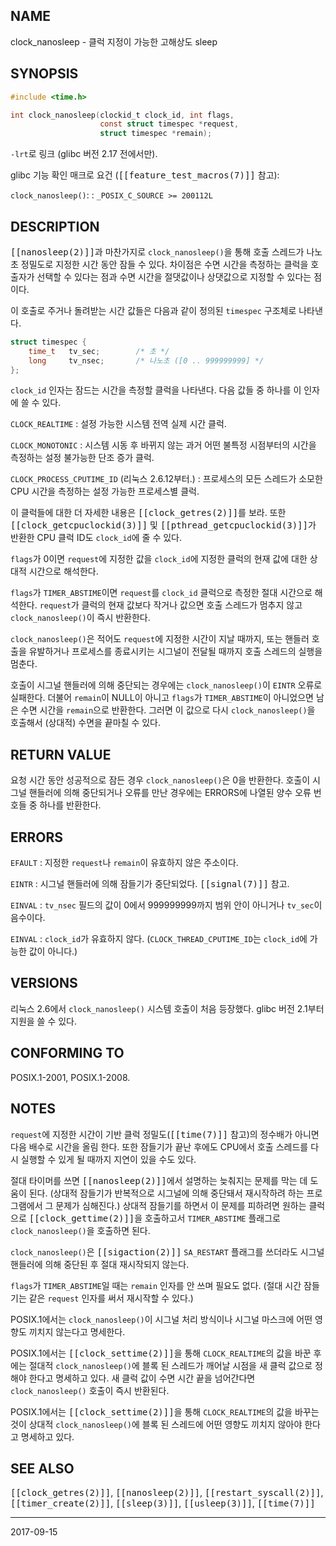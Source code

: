 ## NAME

clock_nanosleep - 클럭 지정이 가능한 고해상도 sleep

## SYNOPSIS

```c
#include <time.h>

int clock_nanosleep(clockid_t clock_id, int flags,
                    const struct timespec *request,
                    struct timespec *remain);
```

`-lrt`로 링크 (glibc 버전 2.17 전에서만).

glibc 기능 확인 매크로 요건 (<tt>[[feature_test_macros(7)]]</tt> 참고):

`clock_nanosleep()`:
:   `_POSIX_C_SOURCE >= 200112L`

## DESCRIPTION

<tt>[[nanosleep(2)]]</tt>과 마찬가지로 `clock_nanosleep()`을 통해 호출 스레드가 나노초 정밀도로 지정한 시간 동안 잠들 수 있다. 차이점은 수면 시간을 측정하는 클럭을 호출자가 선택할 수 있다는 점과 수면 시간을 절댓값이나 상댓값으로 지정할 수 있다는 점이다.

이 호출로 주거나 돌려받는 시간 값들은 다음과 같이 정의된 `timespec` 구조체로 나타낸다.

```c
struct timespec {
    time_t   tv_sec;        /* 초 */
    long     tv_nsec;       /* 나노초 ([0 .. 999999999] */
};
```

`clock_id` 인자는 잠드는 시간을 측정할 클럭을 나타낸다. 다음 값들 중 하나를 이 인자에 쓸 수 있다.

`CLOCK_REALTIME`
:   설정 가능한 시스템 전역 실제 시간 클럭.

`CLOCK_MONOTONIC`
:   시스템 시동 후 바뀌지 않는 과거 어떤 불특정 시점부터의 시간을 측정하는 설정 불가능한 단조 증가 클럭.

`CLOCK_PROCESS_CPUTIME_ID` (리눅스 2.6.12부터.)
:   프로세스의 모든 스레드가 소모한 CPU 시간을 측정하는 설정 가능한 프로세스별 클럭.

이 클럭들에 대한 더 자세한 내용은 <tt>[[clock_getres(2)]]</tt>를 보라. 또한 <tt>[[clock_getcpuclockid(3)]]</tt> 및 <tt>[[pthread_getcpuclockid(3)]]</tt>가 반환한 CPU 클럭 ID도 `clock_id`에 줄 수 있다.

`flags`가 0이면 `request`에 지정한 값을 `clock_id`에 지정한 클럭의 현재 값에 대한 상대적 시간으로 해석한다.

`flags`가 `TIMER_ABSTIME`이면 `request`를 `clock_id` 클럭으로 측정한 절대 시간으로 해석한다. `request`가 클럭의 현재 값보다 작거나 값으면 호출 스레드가 멈추지 않고 `clock_nanosleep()`이 즉시 반환한다.

`clock_nanosleep()`은 적어도 `request`에 지정한 시간이 지날 때까지, 또는 핸들러 호출을 유발하거나 프로세스를 종료시키는 시그널이 전달될 때까지 호출 스레드의 실행을 멈춘다.

호출이 시그널 핸들러에 의해 중단되는 경우에는 `clock_nanosleep()`이 `EINTR` 오류로 실패한다. 더불어 `remain`이 NULL이 아니고 `flags`가 `TIMER_ABSTIME`이 아니었으면 남은 수면 시간을 `remain`으로 반환한다. 그러면 이 값으로 다시 `clock_nanosleep()`을 호출해서 (상대적) 수면을 끝마칠 수 있다.

## RETURN VALUE

요청 시간 동안 성공적으로 잠든 경우 `clock_nanosleep()`은 0을 반환한다. 호출이 시그널 핸들러에 의해 중단되거나 오류를 만난 경우에는 ERRORS에 나열된 양수 오류 번호들 중 하나를 반환한다.

## ERRORS

`EFAULT`
:   지정한 `request`나 `remain`이 유효하지 않은 주소이다.

`EINTR`
:   시그널 핸들러에 의해 잠들기가 중단되었다. <tt>[[signal(7)]]</tt> 참고.

`EINVAL`
:   `tv_nsec` 필드의 값이 0에서 999999999까지 범위 안이 아니거나 `tv_sec`이 음수이다.

`EINVAL`
:   `clock_id`가 유효하지 않다. (`CLOCK_THREAD_CPUTIME_ID`는 `clock_id`에 가능한 값이 아니다.)

## VERSIONS

리눅스 2.6에서 `clock_nanosleep()` 시스템 호출이 처음 등장했다. glibc 버전 2.1부터 지원을 쓸 수 있다.

## CONFORMING TO

POSIX.1-2001, POSIX.1-2008.

## NOTES

`request`에 지정한 시간이 기반 클럭 정밀도(<tt>[[time(7)]]</tt> 참고)의 정수배가 아니면 다음 배수로 시간을 올림 한다. 또한 잠들기가 끝난 후에도 CPU에서 호출 스레드를 다시 실행할 수 있게 될 때까지 지연이 있을 수도 있다.

절대 타이머를 쓰면 <tt>[[nanosleep(2)]]</tt>에서 설명하는 늦춰지는 문제를 막는 데 도움이 된다. (상대적 잠들기가 반복적으로 시그널에 의해 중단돼서 재시작하려 하는 프로그램에서 그 문제가 심해진다.) 상대적 잠들기를 하면서 이 문제를 피하려면 원하는 클럭으로 <tt>[[clock_gettime(2)]]</tt>을 호출하고서 `TIMER_ABSTIME` 플래그로 `clock_nanosleep()`을 호출하면 된다.

`clock_nanosleep()`은 <tt>[[sigaction(2)]]</tt> `SA_RESTART` 플래그를 쓰더라도 시그널 핸들러에 의해 중단된 후 절대 재시작되지 않는다.

`flags`가 `TIMER_ABSTIME`일 때는 `remain` 인자를 안 쓰며 필요도 없다. (절대 시간 잠들기는 같은 `request` 인자를 써서 재시작할 수 있다.)

POSIX.1에서는 `clock_nanosleep()`이 시그널 처리 방식이나 시그널 마스크에 어떤 영향도 끼치지 않는다고 명세한다.

POSIX.1에서는 <tt>[[clock_settime(2)]]</tt>을 통해 `CLOCK_REALTIME`의 값을 바꾼 후에는 절대적 `clock_nanosleep()`에 블록 된 스레드가 깨어날 시점을 새 클럭 값으로 정해야 한다고 명세하고 있다. 새 클럭 값이 수면 시간 끝을 넘어간다면 `clock_nanosleep()` 호출이 즉시 반환된다.

POSIX.1에서는 <tt>[[clock_settime(2)]]</tt>을 통해 `CLOCK_REALTIME`의 값을 바꾸는 것이 상대적 `clock_nanosleep()`에 블록 된 스레드에 어떤 영향도 끼치지 않아야 한다고 명세하고 있다.

## SEE ALSO

<tt>[[clock_getres(2)]]</tt>, <tt>[[nanosleep(2)]]</tt>, <tt>[[restart_syscall(2)]]</tt>, <tt>[[timer_create(2)]]</tt>, <tt>[[sleep(3)]]</tt>, <tt>[[usleep(3)]]</tt>, <tt>[[time(7)]]</tt>

----

2017-09-15
